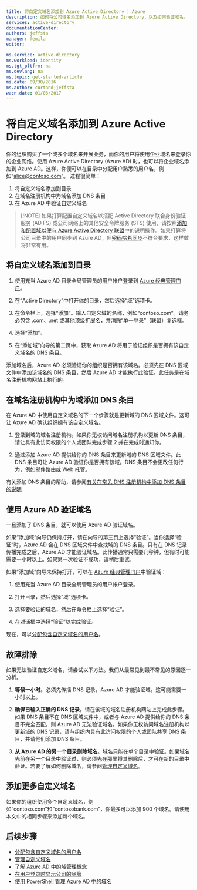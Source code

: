 ```yaml
---
title: 将自定义域名添加到 Azure Active Directory | Azure
description: 如何将公司域名添加到 Azure Active Directory，以及如何验证域名。
services: active-directory
documentationCenter: 
authors: jeffsta
manager: femila
editor: 

ms.service: active-directory
ms.workload: identity
ms.tgt_pltfrm: na
ms.devlang: na
ms.topic: get-started-article
ms.date: 09/30/2016
ms.author: curtand;jeffsta
wacn.date: 01/03/2017
---
```


# 将自定义域名添加到 Azure Active Directory

你的组织购买了一个或多个域名来开展业务，而你的用户将使用企业域名来登录你的企业网络。使用 Azure Active Directory (Azure AD) 时，也可以将企业域名添加到 Azure AD。这样，你便可以在目录中分配用户熟悉的用户名，例如“alice@contoso.com”。 过程很简单：

1. 将自定义域名添加到目录
2. 在域名注册机构中为域名添加 DNS 条目
3. 在 Azure AD 中验证自定义域名

> [!NOTE] 如果打算配置自定义域名以搭配 Active Directory 联合身份验证服务 (AD FS) 或公司网络上的其他安全令牌服务 (STS) 使用，请按照[添加和配置域以便与 Azure Active Directory 联盟](./active-directory-add-domain-federated.md)中的说明操作。如果打算将公司目录中的用户同步到 Azure AD，但[密码哈希同步](./active-directory-aadconnectsync-implement-password-synchronization.md)不符合要求，这样做将非常有用。

## 将自定义域名添加到目录 <a name="add-a-custom-domain-name-to-your-directory"></a>

1. 使用充当 Azure AD 目录全局管理员的用户帐户登录到 [Azure 经典管理门户](https://manage.windowsazure.cn/)。

2. 在“Active Directory”中打开你的目录，然后选择“域”选项卡。

3. 在命令栏上，选择“添加”。输入自定义域的名称，例如“contoso.com”。请务必包含 .com、.net 或其他顶级扩展名，并清除“单一登录”（联盟）复选框。

4. 选择“添加”。

5. 在“添加域”向导的第二页中，获取 Azure AD 将用于验证组织是否拥有该自定义域名的 DNS 条目。

添加域名后，Azure AD 必须验证你的组织是否拥有该域名。必须先在 DNS 区域文件中添加该域名的 DNS 条目，然后 Azure AD 才能执行此验证。此任务是在域名注册机构网站上执行的。

## 在域名注册机构中为域添加 DNS 条目

在 Azure AD 中使用自定义域名的下一个步骤就是更新域的 DNS 区域文件。这可让 Azure AD 确认组织拥有该自定义域名。

1.  登录到域的域名注册机构。如果你无权访问域名注册机构以更新 DNS 条目，请让具有此访问权限的个人或团队完成步骤 2 并在完成时通知你。

2.  通过添加 Azure AD 提供给你的 DNS 条目来更新域的 DNS 区域文件。此 DNS 条目可让 Azure AD 验证你是否拥有该域。DNS 条目不会更改任何行为，例如邮件路由或 Web 托管。

有关添加 DNS 条目的帮助，请参阅[有关在常见 DNS 注册机构中添加 DNS 条目的说明](https://support.office.com/article/Create-DNS-records-for-Office-365-when-you-manage-your-DNS-records-b0f3fdca-8a80-4e8e-9ef3-61e8a2a9ab23/)

## 使用 Azure AD 验证域名 <a name="verify-the-domain-name-with-azure-ad"></a>

一旦添加了 DNS 条目，就可以使用 Azure AD 验证域名。

如果“添加域”向导仍保持打开，请在向导的第三页上选择“验证”。当你选择“验证”时，Azure AD 会在 DNS 区域文件中查找域的 DNS 条目。只有在 DNS 记录传播完成之后，Azure AD 才能验证域名。此传播通常只需要几秒钟，但有时可能需要一小时以上。如果第一次验证不成功，请稍后重试。

如果“添加域”向导未保持打开，可以在 [Azure 经典管理门户](https://manage.windowsazure.cn/)中验证域：

1.  使用充当 Azure AD 目录全局管理员的用户帐户登录。

2.  打开目录，然后选择“域”选项卡。

3.  选择要验证的域名，然后在命令栏上选择“验证”。

4. 在对话框中选择“验证”以完成验证。

现在，可以[分配包含自定义域名的用户名](./active-directory-add-domain-add-users.md)。

## 故障排除

如果无法验证自定义域名，请尝试以下方法。我们从最常见到最不常见的原因逐一分析。

1.	**等候一小时**。必须先传播 DNS 记录，Azure AD 才能验证域。这可能需要一小时以上。

2.	**确保已输入正确的 DNS 记录**。请在该域的域名注册机构网站上完成此步骤。如果 DNS 条目不在 DNS 区域文件中，或者与 Azure AD 提供给你的 DNS 条目不完全匹配，则 Azure AD 无法验证域名。如果你无权访问域名注册机构以更新域的 DNS 记录，请与组织内具有此访问权限的个人或团队共享 DNS 条目，并请他们添加 DNS 条目。

3.	**从 Azure AD 的另一个目录删除域名**。域名只能在单个目录中验证。如果域名先前在另一个目录中验证过，则必须先在那里将其删除后，才可在新的目录中验证。若要了解如何删除域名，请参阅[管理自定义域名](./active-directory-add-manage-domain-names.md)。

## 添加更多自定义域名

如果你的组织使用多个自定义域名，例如“contoso.com”和“contosobank.com”，你最多可以添加 900 个域名。请使用本文中的相同步骤来添加每个域名。

## 后续步骤

-   [分配包含自定义域名的用户名](./active-directory-add-domain-add-users.md)
-   [管理自定义域名](./active-directory-add-manage-domain-names.md)
-   [了解 Azure AD 中的域管理概念](./active-directory-add-domain-concepts.md)
-   [在用户登录时显示公司的品牌](./active-directory-add-company-branding.md)
-   [使用 PowerShell 管理 Azure AD 中的域名](https://msdn.microsoft.com/zh-cn/library/azure/e1ef403f-3347-4409-8f46-d72dafa116e0#BKMK_ManageDomains)

<!---HONumber=Mooncake_Quality_Review_1230_2016-->
